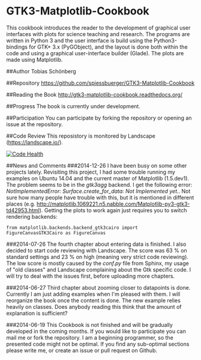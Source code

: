 GTK3-Matplotlib-Cookbook
========================
This cookbook introduces the reader to the development of graphical user interfaces with plots for science teaching and research. The programs are written in Python 3 and the user interface is build using the Python3-bindings for GTK+ 3.x (PyGObject), and the layout is done both within the code and using a graphical user-interface builder (Glade). The plots are made using Matplotlib.

##Author
Tobias Schönberg

##Repository
https://github.com/spiessbuerger/GTK3-Matplotlib-Cookbook

##Reading the Book
http://gtk3-matplotlib-cookbook.readthedocs.org/

##Progress
The book is currently under development.

##Participation
You can participate by forking the repository or opening an issue at the repository.

##Code Review
This reposistory is monitored by Landscape (https://landscape.io/).

[![Code Health](https://landscape.io/github/spiessbuerger/GTK3-Matplotlib-Cookbook/master/landscape.png)](https://landscape.io/github/spiessbuerger/GTK3-Matplotlib-Cookbook/master)

##News and Comments
###2014-12-26
I have been busy on some other projects lately. Revisiting this project, I had some trouble running my examples on Ubuntu 14.04 and the current master of Matplotlib (1.5.dev1). The problem seems to be in the *gtk3agg* backend. I get the following error: *NotImplementedError: Surface.create_for_data: Not Implemented yet.*. Not sure how many people have trouble with this, but it is mentioned in different places (e.g. http://matplotlib.1069221.n5.nabble.com/Matplotlib-py3-gtk3-td42953.html). Getting the plots to work again just requires you to switch rendering backends:

    from matplotlib.backends.backend_gtk3cairo import FigureCanvasGTK3Cairo as FigureCanvas

###2014-07-26
The fourth chapter about entering data is finished. I also decided to start code reviewing with Landscape. The score was 63 % on standard settings and 23 % on high (meaning very strict code reviewing). The low score is mostly caused by the *conf.py* file from Sphinx, my usage of "old classes" and Landscape complaining about the Gtk specific code. I will try to deal with the issues first, before uploading more chapters.

###2014-06-27
Third chapter about zooming closer to datapoints is done. Currently I am just adding examples when I'm pleased with them. I will reorganize the book once the content is done. The new example relies heavily on classes. Does anybody reading this think that the amount of explanation is sufficient?

###2014-06-19
This Cookbook is not finished and will be gradually developed in the coming months. If you would like to participate you can mail me or fork the repository. I am a beginning programmer, so the presented code might not be optimal. If you find any sub-optimal sections please write me, or create an issue or pull request on Github.

